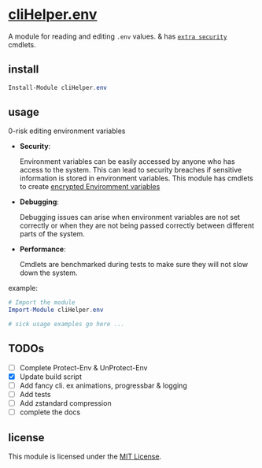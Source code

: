 # [cliHelper.env](dotEnv)

A module for reading and editing `.env` values. & has
[`extra security`](/docs/Readme.md#security-best-practices) cmdlets.

## install

```PowerShell
Install-Module cliHelper.env
```

## usage

0-risk editing environment variables

<!--
recomended vscode extensions
temitope1909.dotenv-intellisense
 -->

- **Security**:

  Environment variables can be easily accessed by anyone who has access to the
  system. This can lead to security breaches if sensitive information is stored
  in environment variables. This module has cmdlets to create
  [encrypted Enviromment variables](https://github.com/alainQtec/cliHelper.env/wiki#enc)

- **Debugging**:

  Debugging issues can arise when environment variables are not set correctly or
  when they are not being passed correctly between different parts of the
  system.

- **Performance**:

  Cmdlets are benchmarked during tests to make sure they will not slow down the
  system.

example:

```PowerShell
# Import the module
Import-Module cliHelper.env

# sick usage examples go here ...
```

## TODOs

- [ ] Complete Protect-Env & UnProtect-Env
- [x] Update build script
- [ ] Add fancy cli. ex animations, progressbar & logging
- [ ] Add tests
- [ ] Add zstandard compression
- [ ] complete the docs

## license

This module is licensed under the
[MIT License](https://alainQtec.MIT-license.org).
